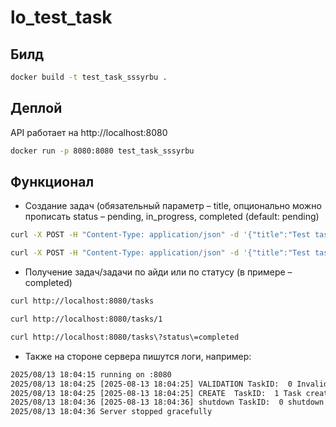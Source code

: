 # lo_test_task
## Билд
```bash
docker build -t test_task_sssyrbu .
```
## Деплой
API работает на http://localhost:8080
```bash
docker run -p 8080:8080 test_task_sssyrbu
```
## Функционал
- Создание задач (обязательный параметр – title, опционально можно прописать status – pending, in_progress, completed (default: pending)
```bash
curl -X POST -H "Content-Type: application/json" -d '{"title":"Test task 1"}' http://localhost:8080/tasks
```
```bash
curl -X POST -H "Content-Type: application/json" -d '{"title":"Test task 2", "status":"completed"}' http://localhost:8080/tasks
```
- Получение задач/задачи по айди или по статусу (в примере – completed)
```bash
curl http://localhost:8080/tasks
```
```bash
curl http://localhost:8080/tasks/1
```
```bash
curl http://localhost:8080/tasks\?status\=completed
```
- Также на стороне сервера пишутся логи, например:
```bash
2025/08/13 18:04:15 running on :8080
2025/08/13 18:04:25 [2025-08-13 18:04:25] VALIDATION TaskID:  0 Invalid status - defaulting to 'pending'
2025/08/13 18:04:25 [2025-08-13 18:04:25] CREATE  TaskID:  1 Task created: Test task 1
2025/08/13 18:04:36 [2025-08-13 18:04:36] shutdown TaskID:  0 shutdown
2025/08/13 18:04:36 Server stopped gracefully
```
